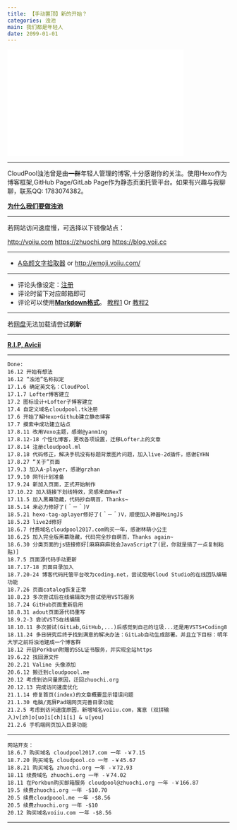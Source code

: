 ```yaml
---
title: 【手动置顶】新的开始？
categories: 浊池
main: 我们都是年轻人
date: 2099-01-01
---
```

<iframe frameborder="no" border="0" marginwidth="0" marginheight="0" width=400 height=240 src="//music.163.com/outchain/player?type=1&id=36875829&auto=1&height=430"></iframe>

<!-- {% aplayer "What Would I Change It To" "Avicii" "https://dawn-shadow-a17b.cloudpool.workers.dev/CloudShare/Music/05_What_Would_I_Change_It_To_(feat._AlunaGeorge).m4a" "What_Would_I_Change_It_To.jpg" "autoplay" "lrc:What_Would_I_Change_It_To.lrc" %} -->

---

CloudPool浊池曾是由~~一群~~年轻人管理的博客,十分感谢你的关注。使用Hexo作为博客框架,GitHub Page/GitLab Page作为静态页面托管平台。如果有兴趣与我聊聊，联系QQ: 1783074382。

<!--以及另一个建设中的网页：**[浊池读书 voii.cc](https://voii.cc)**
说明：voii = [双拼](Wiki_Screenshot.png)输入 浊池-->

**[为什么我们要做浊池](/About/why_we_made_it/)**

---

若网站访问速度慢，可选择以下镜像站点：

<http://voiiu.com>
<https://zhuochi.org>
<https://blog.voii.cc>

---

* [A岛颜文字拾取器](https://starunner.github.io/emoticons-picker/) or <http://emoji.voiiu.com/>

---

* 评论头像设定：[注册](https://wordpress.com/start/wpcc/oauth2-user/zh-cn)
* 评论时留下对应邮箱即可
* 评论可以使用[**Markdown格式**](https://commonmark.org/help/)。    [教程1](https://www.runoob.com/markdown/md-tutorial.html) Or [教程2](https://markdown.tw)

---

若[网盘](https://dawn-shadow-a17b.cloudpool.workers.dev/CloudShare/)无法加载请尝试**刷新**

---

**[R.I.P, Avicii](http://avicii.com/)**

---

    Done:
    16.12 开始有想法
    16.12 “浊池”名称拟定
    17.1.6 确定英文名：CloudPool
    17.1.7 Lofter博客建立
    17.2 图标设计+Lofter子博客建立
    17.4 自定义域名cloudpool.tk注册
    17.6 开始了解Hexo+Github建立静态博客
    17.7 摸索中成功建立站点
    17.8.11 改用Vexo主题，感谢@yanm1ng
    17.8.12-18 个性化博客，更改各项设置，迁移Lofter上的文章
    17.8.14 注册cloudpool.ml
    17.8.18 代码修正，解决手机没有标题背景图片问题，加入live-2d插件，感谢EYHN
    17.8.27 “关于”页面
    17.9.3 加入A-player，感谢grzhan
    17.9.10 网刊计划准备
    17.9.24 新加入页面，正式开始制作
    17.10.22 加入链接下划线特效，灵感来自NexT
    17.11.5 加入黑幕隐藏，代码抄自萌百，Thanks~
    18.5.14 来必力修好了(＾－＾)V
    18.5.21 hexo-tag-aplayer修好了(＾－＾)V，顺便加入神器MeingJS
    18.5.23 live2d修好
    18.6.7 付费域名cloudpool2017.com购买一年，感谢林萌小公主
    18.6.25 加入完全版黑幕隐藏，代码完全抄自萌百，Thanks again~
    18.6.30 分类页面的js链接修好[麻麻麻麻我会JavaScript了(屁，你就是搞了一点复制粘贴)]
    18.7.5 页面源代码手动更新
    18.7.17-18 页面目录加入
    18.7.20-24 博客代码托管平台改为coding.net，尝试使用Cloud Studio的在线团队编辑功能
    18.7.26 页面catalog恢复正常
    18.8.23 多次尝试后在线编辑改为尝试使用VSTS服务
    18.7.24 GitHub页面重新启用
    18.8.31 adout页面源代码重写
    18.9.2-3 尝试VSTS在线编辑
    18.10.11 多次尝试(GitLab,GitHub,...)后感觉到自己的垃圾...还是用VSTS+Coding8
    18.11.24 多日研究后终于找到满意的解决办法：GitLab自动生成部署。并且立下目标：明年大学之前将浊池建成一个博客群
    18.12 开启Porkbun附赠的SSL证书服务，并实现全站https
    19.6.22 找回源文件
    20.2.21 Valine 头像添加
    20.6.12 搬迁到cloudpoool.me
    20.12 考虑到访问量原因，迁回zhuochi.org
    20.12.13 完成访问速度优化
    21.1.14 修复首页(index)的文章概要显示错误问题
    21.1.30 电脑/宽屏Pad端网页完善目录功能
    21.2.5 考虑到访问速度原因，新增域名voiiu.com，寓意 (双拼输入)v[zh]o[uo]i[ch]i[i] & u[you]
    21.2.6 手机端网页加入目录功能
---
    网站开支：
    18.6.7 购买域名 cloudpool2017.com 一年 -￥7.15
    18.7.20 购买域名 cloudpool.co 一年 -￥45.67
    18.8.21 购买域名 zhuochi.org 一年 -￥72.93
    18.11 续费域名 zhuochi.org 一年 -￥74.02
    18.11 在Porkbun购买邮箱服务 cloudpool@zhuochi.org 一年 -￥166.87
    19.5 续费zhuochi.org 一年 -$10.70
    20.5 续费cloudpoool.me 一年 -$8.56
    20.5 续费zhuochi.org 一年 -$10
    20.12 购买域名voiiu.com 一年 -$8.56
---


<!--    备注：各大静态网站服务对比
    |名称  |主域名         |百度是否收录|其他                    |
    |GitHub|www.github.com|百度不收录  |访问速度中等，服务较稳定  |
    |GitLab|www.gitlab.com|百度可能收录|访问速度中等，服务偶尔中断|
-->

